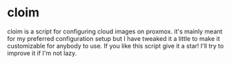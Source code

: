# cloim
cloim is a script for configuring cloud images on proxmox. it's mainly meant for my preferred configuration setup but I have tweaked it a little to make it customizable for anybody to use. If you like this script give it a star! I'll try to improve it if I'm not lazy. 